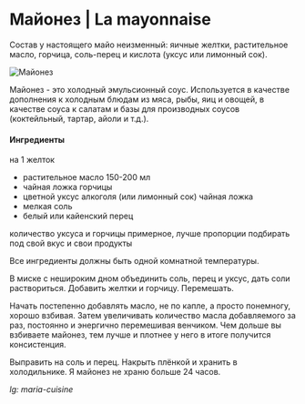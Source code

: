 ﻿---
image: ../pics/mayonnaise.jpg
---
# Майонез \| La mayonnaise

Состав у настоящего майо неизменный: яичные желтки, растительное масло, горчица, соль-перец и кислота \(уксус или лимонный сок\).

![Майонез](../pics/mayonnaise.jpg)

Майонез - это холодный эмульсионный соус. Используется в качестве дополнения к холодным блюдам из мяса, рыбы, яиц и овощей, в качестве соуса к салатам и базы для производных соусов \(коктейльный, тартар, айоли и т.д.\).

#### Ингредиенты

на 1 желток

* растительное масло 150-200 мл
* чайная ложка горчицы
* цветной уксус алкоголя \(или лимонный сок\) чайная ложка
* мелкая соль
* белый или кайенский перец

количество уксуса и горчицы примерное, лучше пропорции подбирать под свой вкус и свои продукты

Все ингредиенты должны быть одной комнатной температуры.

В миске с нешироким дном объединить соль, перец и уксус, дать соли раствориться. Добавить желтки и горчицу. Перемешать.

Начать постепенно добавлять масло, не по капле, а просто понемногу, хорошо взбивая. Затем увеличивать количество масла добавляемого за раз, постоянно и энергично перемешивая венчиком. Чем дольше вы взбиваете майонез, тем лучше и плотнее у него в итоге получится консистенция.

Выправить на соль и перец. Накрыть плёнкой и хранить в холодильнике. Я майонез не храню больше 24 часов.

_lg: maria-cuisine_

